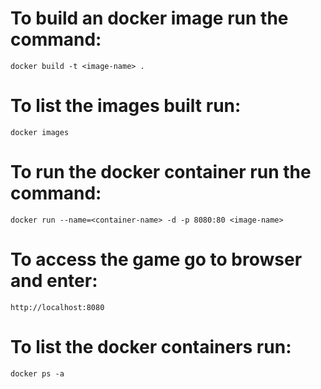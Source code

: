 # To build an docker image run the command:
`docker build -t <image-name> .`

# To list the images built run:
`docker images`

# To run the docker container run the command:
`docker run --name=<container-name> -d -p 8080:80 <image-name>`

# To access the game go to browser and enter:
`http://localhost:8080`

# To list the docker containers run:
`docker ps -a`
